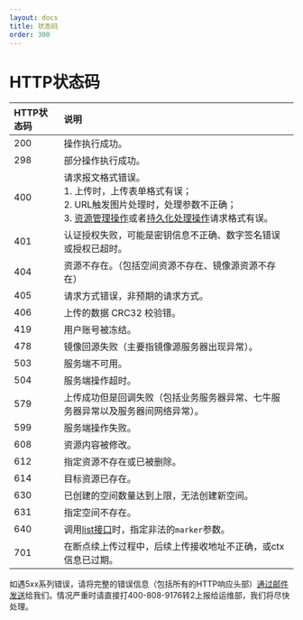 ```yaml
---
layout: docs
title: 状态码
order: 300
---
```


<a id="codes"></a>
# HTTP状态码

HTTP状态码 | 说明
:--------- | :---------
200        | 操作执行成功。
298        | 部分操作执行成功。
400	       | 请求报文格式错误。<br>1. 上传时，上传表单格式有误；<br>2. URL触发图片处理时，处理参数不正确；<br>3. [资源管理操作](/docs/v6/api/reference/rs/index.html)或者[持久化处理操作](/docs/v6/api/reference/fop/pfop/pfop.html)请求格式有误。
401	       | 认证授权失败，可能是密钥信息不正确、数字签名错误或授权已超时。
404        | 资源不存在。（包括空间资源不存在、镜像源资源不存在）
405	       | 请求方式错误，非预期的请求方式。
406        | 上传的数据 CRC32 校验错。
419        | 用户账号被冻结。
478        | 镜像回源失败（主要指镜像源服务器出现异常）。
503        | 服务端不可用。
504        | 服务端操作超时。
579        | 上传成功但是回调失败（包括业务服务器异常、七牛服务器异常以及服务器间网络异常）。
599	       | 服务端操作失败。
608	       | 资源内容被修改。
612	       | 指定资源不存在或已被删除。
614	       | 目标资源已存在。
630	       | 已创建的空间数量达到上限，无法创建新空间。
631	       | 指定空间不存在。
640        | 调用[list接口](/docs/v6/api/reference/rs/list.html)时，指定非法的`marker`参数。
701	       | 在断点续上传过程中，后续上传接收地址不正确，或ctx信息已过期。

如遇5xx系列错误，请将完整的错误信息（包括所有的HTTP响应头部）[通过邮件发送](mailto:support@qiniu.com?subject=5xx错误日志)给我们。情况严重时请直接打400-808-9176转2上报给运维部，我们将尽快处理。  
